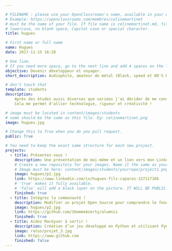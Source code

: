```yaml
---

# FILENAME : please use your OpenClassrooms's name, available in your url.
# Example: https://openclassrooms.com/membres/celinemartinet
# must be the name of your file. If file name is celinemartinet.md, title is celinemartinet.
# lowercase, no blank space, Capital case or special character.
title: hugues

# First name or full name
name: Hugues
date: 2017-11-15 16:20

# One line.
# If you need more space, go to the next line and add 4 spaces on the left, as in 'description'.
objective: Devenir développeur et voyager.
short_description: Audiophile, amateur de metal (Black, speed et 80'S Heavy) et apprenti développeur. 

# don't touch that
template: students
description:
    Après des études aussi diverses que variées j'ai décider de me consacrer au développement sur iOS.
    Cela me permet d'allier technologie, rigueur et créativité !

# image must be located in content/images/students
# name should be the same as this file. Eg: celinemartinet.png
image: hugues.jpg

# Change this to True when you do you pull request.
public: True

# You need to keep the exact same structure for each new project.
projects:
  - title: Présentez-vous !
    description: Une présentation de moi-même et un lien vers mon LinkedIn.
    # Create a new repository for your images. Name it the same as your nickname and profile picture.
    # Image must be here: content/images/students/yourrepo/project1.png
    image: hugues/p1.jpg
    link: https://www.linkedin.com/in/hugues-fils-caparos-32711716b
    # 'true' makes it fully available.
    # 'false' will add a black layer on the picture. IT WILL BE PUBLIC!
    finished: true
  - title: Intégrez la communauté !
    description: Modifier un projet Open Source pour comprendre le fonctionnement de Git, de Github et des pull requests. 
    image: hugues/p2.jpg
    link: https://github.com/1HommeAzerty/alumnis
    finished: true
  - title: Aidez MacGyver à sortir !
    description: Création d’un jeu développé en Python et utilisant PyGame.
    image: ratus/projet_3.jpg
    link: https://www.github.com
    finished: false
---
```

